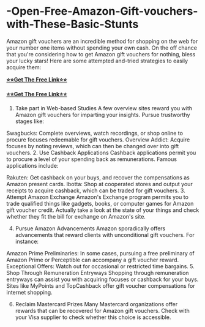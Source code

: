 # -Open-Free-Amazon-Gift-vouchers-with-These-Basic-Stunts
Amazon gift vouchers are an incredible method for shopping on the web for your number one items without spending your own cash. On the off chance that you're considering how to get Amazon gift vouchers for nothing, bless your lucky stars! Here are some attempted and-tried strategies to easily acquire them:

**[⭐⭐Get The Free Link⭐⭐](https://tinyurl.com/gift-all-card-2024-new)**

**[⭐⭐Get The Free Link⭐⭐](https://tinyurl.com/gift-all-card-2024-new)**

1. Take part in Web-based Studies
A few overview sites reward you with Amazon gift vouchers for imparting your insights. Pursue trustworthy stages like:

Swagbucks: Complete overviews, watch recordings, or shop online to procure focuses redeemable for gift vouchers.
Overview Addict: Acquire focuses by noting reviews, which can then be changed over into gift vouchers.
2. Use Cashback Applications
Cashback applications permit you to procure a level of your spending back as remunerations. Famous applications include:

Rakuten: Get cashback on your buys, and recover the compensations as Amazon present cards.
Ibotta: Shop at cooperated stores and output your receipts to acquire cashback, which can be traded for gift vouchers.
3. Attempt Amazon Exchange
Amazon's Exchange program permits you to trade qualified things like gadgets, books, or computer games for Amazon gift voucher credit. Actually take a look at the state of your things and check whether they fit the bill for exchange on Amazon's site.

4. Pursue Amazon Advancements
Amazon sporadically offers advancements that reward clients with unconditional gift vouchers. For instance:

Amazon Prime Preliminaries: In some cases, pursuing a free preliminary of Amazon Prime or Perceptible can accompany a gift voucher reward.
Exceptional Offers: Watch out for occasional or restricted time bargains.
5. Shop Through Remuneration Entryways
Shopping through remuneration entryways can assist you with acquiring focuses or cashback for your buys. Sites like MyPoints and TopCashback offer gift voucher compensations for internet shopping.

6. Reclaim Mastercard Prizes
Many Mastercard organizations offer rewards that can be recovered for Amazon gift vouchers. Check with your Visa supplier to check whether this choice is accessible.
